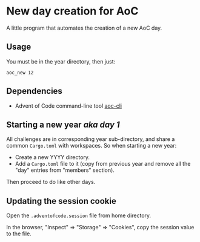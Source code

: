 # New day creation for AoC

A little program that automates the creation of a new AoC day.

## Usage

You must be in the year directory, then just:

    aoc_new 12

## Dependencies

- Advent of Code command-line tool [aoc-cli](https://github.com/scarvalhojr/aoc-cli)

## Starting a new year _aka day 1_

All challenges are in corresponding year sub-directory, and share a common `Cargo.toml` with workspaces. So when starting a new year:

- Create a new YYYY directory.
- Add a `Cargo.toml` file to it (copy from previous year and remove all the "day" entries from "members" section).

Then proceed to do like other days.

## Updating the session cookie

Open the `.adventofcode.session` file from home directory.

In the browser, "Inspect" => "Storage" => "Cookies", copy the session value to the file.